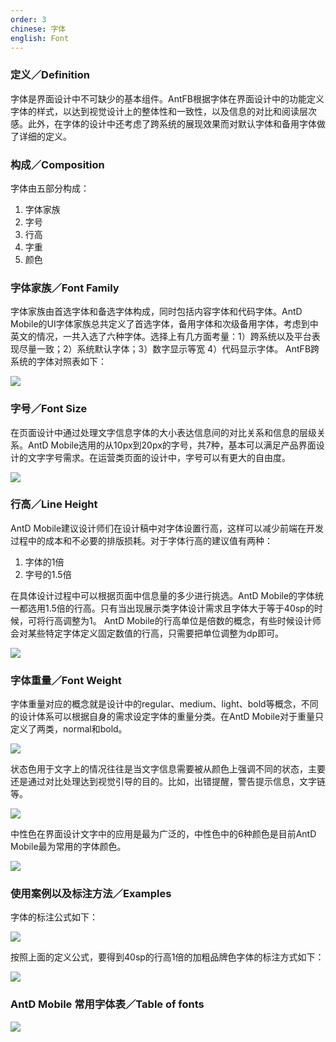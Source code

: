 ```yaml
---
order: 3
chinese: 字体
english: Font
---
```



### 定义／Definition  

字体是界面设计中不可缺少的基本组件。AntFB根据字体在界面设计中的功能定义字体的样式，以达到视觉设计上的整体性和一致性，以及信息的对比和阅读层次感。此外，在字体的设计中还考虑了跨系统的展现效果而对默认字体和备用字体做了详细的定义。 

### 构成／Composition  

字体由五部分构成：
1. 字体家族
2. 字号 
3. 行高 
4. 字重  
5. 颜色
 
### 字体家族／Font Family

字体家族由首选字体和备选字体构成，同时包括内容字体和代码字体。AntD Mobile的UI字体家族总共定义了首选字体，备用字体和次级备用字体，考虑到中英文的情况，一共入选了六种字体。选择上有几方面考量：1）跨系统以及平台表现尽量一致；2）系统默认字体；3）数字显示等宽 4）代码显示字体。
AntFB跨系统的字体对照表如下： 

![](https://os.alipayobjects.com/rmsportal/wUNjrNJvHvjyIuT.png)

### 字号／Font Size

在页面设计中通过处理文字信息字体的大小表达信息间的对比关系和信息的层级关系。AntD Mobile选用的从10px到20px的字号，共7种，基本可以满足产品界面设计的文字字号需求。在运营类页面的设计中，字号可以有更大的自由度。  

![](https://os.alipayobjects.com/rmsportal/mpEsCtSiZTkotIv.png)  

### 行高／Line Height 

AntD Mobile建议设计师们在设计稿中对字体设置行高，这样可以减少前端在开发过程中的成本和不必要的排版损耗。对于字体行高的建议值有两种：
1. 字体的1倍
2. 字号的1.5倍

在具体设计过程中可以根据页面中信息量的多少进行挑选。AntD Mobile的字体统一都选用1.5倍的行高。只有当出现展示类字体设计需求且字体大于等于40sp的时候，可将行高调整为1。
AntD Mobile的行高单位是倍数的概念，有些时候设计师会对某些特定字体定义固定数值的行高，只需要把单位调整为dp即可。

![](https://os.alipayobjects.com/rmsportal/enguHFEcahawqAO.png) 

### 字体重量／Font Weight 

字体重量对应的概念就是设计中的regular、medium、light、bold等概念，不同的设计体系可以根据自身的需求设定字体的重量分类。在AntD Mobile对于重量只定义了两类，normal和bold。 

![](https://os.alipayobjects.com/rmsportal/HYyebeGLHGCXXgF.png)  

状态色用于文字上的情况往往是当文字信息需要被从颜色上强调不同的状态，主要还是通过对比处理达到视觉引导的目的。比如，出错提醒，警告提示信息，文字链等。  

![](https://os.alipayobjects.com/rmsportal/nxEhcgdpkkzriLm.png)  

中性色在界面设计文字中的应用是最为广泛的，中性色中的6种颜色是目前AntD Mobile最为常用的字体颜色。 

![](https://os.alipayobjects.com/rmsportal/BVhUntftClLrsRy.png)    


### 使用案例以及标注方法／Examples 

字体的标注公式如下：   

![](https://os.alipayobjects.com/rmsportal/MLBfAtclYODlTQX.png)

按照上面的定义公式，要得到40sp的行高1倍的加粗品牌色字体的标注方式如下：

![](https://os.alipayobjects.com/rmsportal/rCWgFZBVCpFztFL.png)

### AntD Mobile 常用字体表／Table of fonts  

![](https://os.alipayobjects.com/rmsportal/ULOaOMhSCYOnknT.png)




